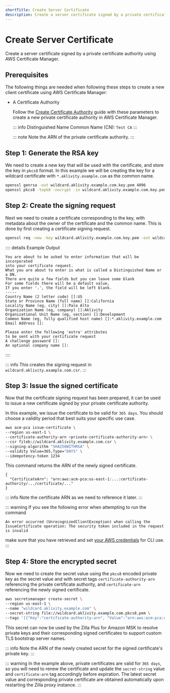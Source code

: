 ```yaml
---
shortTitle: Create Server Certificate
description: Create a server certificate signed by a private certificate authority using AWS Certificate Manager.
---
```


# Create Server Certificate

Create a server certificate signed by a private certificate authority using AWS Certificate Manager.

## Prerequisites

The following things are needed when following these steps to create a new client certificate using AWS Certificate Manager:

- A Certificate Authority

  Follow the [Create Certificate Authority](./create-certificate-authority-acm.md#create-certificate-authority) guide with these parameters to create a new private certificate authority in AWS Certificate Manager.

  ::: info Distinguished Name
  Common Name (CN): `Test CA`
  :::

  ::: note
  Note the ARN of the private certificate authority.
  :::

## Step 1: Generate the RSA key

We need to create a new key that will be used with the certificate, and store the key in `pkcs8` format. In this example we will be creating the key for a wildcard certificate with `*.aklivity.example.com` as the common name.

```bash
openssl genrsa -out wildcard.aklivity.example.com.key.pem 4096
openssl pkcs8 -topk8 -nocrypt -in wildcard.aklivity.example.com.key.pem -out wildcard.aklivity.example.com.pkcs8.pem
```

## Step 2: Create the signing request

Next we need to create a certificate corresponding to the key, with metadata about the owner of the certificate and the common name. This is done by first creating a certificate signing request.

```bash
openssl req -new -key wildcard.aklivity.example.com.key.pem -out wildcard.aklivity.example.com.csr
```

:::: details Example Output
```output:no-line-numbers
You are about to be asked to enter information that will be incorporated
into your certificate request.
What you are about to enter is what is called a Distinguished Name or a DN.
There are quite a few fields but you can leave some blank
For some fields there will be a default value,
If you enter '.', the field will be left blank.
-----
Country Name (2 letter code) []:US
State or Province Name (full name) []:California
Locality Name (eg, city) []:Palo Alto
Organization Name (eg, company) []:Aklivity
Organizational Unit Name (eg, section) []:Development
Common Name (eg, fully qualified host name) []:*.aklivity.example.com
Email Address []:

Please enter the following 'extra' attributes
to be sent with your certificate request
A challenge password []:
An optional company name []:
```
::::

::: info
This creates the signing request in `wildcard.aklivity.example.com.csr`.
:::

## Step 3: Issue the signed certificate

Now that the certificate signing request has been prepared, it can be used to issue a new certificate signed by your private certificate authority.

In this example, we issue the certificate to be valid for `365 days`. You should choose a validity period that best suits your specific use case.

```bash
aws acm-pca issue-certificate \
--region us-east-1 \
--certificate-authority-arn <private-certificate-authority-arn> \
--csr fileb://wildcard.aklivity.example.com.csr \
--signing-algorithm "SHA256WITHRSA" \
--validity Value=365,Type="DAYS" \
--idempotency-token 1234
```

This command returns the ARN of the newly signed certificate.

```json:no-line-numbers
{
  "CertificateArn": "arn:aws:acm-pca:us-east-1:...:certificate-authority/.../certificate/..."
}
```

::: info
Note the certificate ARN as we need to reference it later.
:::

::: warning
If you see the following error when attempting to run the command

`An error occurred (UnrecognizedClientException) when calling the IssueCertificate operation: The security token included in the request is invalid`

make sure that you have retrieved and set [your AWS credentials](https://aws.amazon.com/blogs/security/aws-single-sign-on-now-enables-command-line-interface-access-for-aws-accounts-using-corporate-credentials/) for CLI use.
:::

## Step 4: Store the encrypted secret

Now we need to create the secret value using the `pkcs8` encoded private key as the secret value and with secret tags `certificate-authority-arn` referencing the private certificate authority, and `certificate-arn` referencing the newly signed certificate.

```bash
aws secretsmanager create-secret \
--region us-east-1 \
--name "wildcard.aklivity.example.com" \
--secret-string file://wildcard.aklivity.example.com.pkcs8.pem \
--tags '[{"Key":"certificate-authority-arn", "Value":"arn:aws:acm-pca:us-east-1:...:certificate-authority/..."}, {"Key":"certificate-arn", "Value":"arn:aws:acm-pca:us-east-1:...:certificate-authority/.../certificate/..."}]'
```

This secret can now be used by the Zilla Plus for Amazon MSK to resolve private keys and their corresponding signed certificates to support custom TLS bootstrap server names.

::: info
Note the ARN of the newly created secret for the signed certificate's private key.
:::

::: warning
In the example above, private certificates are valid for `365 days`, so you will need to renew the certificate and update the `secret-string` value and `certificate-arn` tag accordingly before expiration. The latest secret value and corresponding private certificate are obtained automatically upon restarting the Zilla proxy instance.
:::